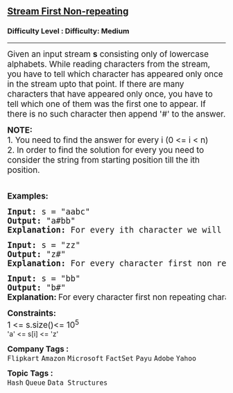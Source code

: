 <h2><a href="https://www.geeksforgeeks.org/problems/first-non-repeating-character-in-a-stream1216/1">Stream First Non-repeating</a></h2><h3>Difficulty Level : Difficulty: Medium</h3><hr><div class="problems_problem_content__Xm_eO"><p><span style="font-size: 14pt;">Given an input stream <strong>s</strong> consisting only of lowercase alphabets. While reading characters from the stream, you have to tell which character has appeared only once in the stream upto that point. If there are many characters that have appeared only once, you have to tell which one of them was the first one to appear. If there is no such character then append '#' to the answer.</span></p>
<p><span style="font-size: 14pt;"><strong>NOTE:<br></strong>1. You need to find the answer for every i (0 &lt;= i &lt; n)</span><br><span style="font-size: 14pt;">2. In order to find the solution for every you need to consider the string from starting position till the ith position.<strong><br></strong>&nbsp;</span></p>
<p><span style="font-size: 14pt;"><strong>Examples:</strong></span></p>
<pre><span style="font-size: 14pt;"><strong>Input: </strong>s = "aabc"
<strong>Output: </strong>"a#bb"
<strong>Explanation: </strong>For every ith character we will consider the string from index 0 till index i first non repeating character is as follow- "a" - first non-repeating character is 'a' "aa" - no non-repeating character so '#' "aab" - first non-repeating character is 'b' "aabc" - there are two non repeating characters 'b' and 'c',  first non-repeating character is 'b' because 'b' comes before 'c' in the stream.</span></pre>
<pre><span style="font-size: 14pt;"><strong>Input: </strong>s = "zz"
<strong>Output: </strong>"z#"
<strong>Explanation: </strong>For every character first non repeating character is as follow- "z" - first non-repeating character is 'z' "zz" - no non-repeating character so '#' </span></pre>
<pre><span style="font-size: 14pt;"><strong>Input: </strong>s = "bb"
<strong>Output: </strong>"b#"
</span><span style="font-size: 14pt;"><strong style="font-size: 14pt; font-family: -apple-system, BlinkMacSystemFont, 'Segoe UI', Roboto, Oxygen, Ubuntu, Cantarell, 'Open Sans', 'Helvetica Neue', sans-serif;">Explanation: </strong><span style="font-size: 14pt; font-family: -apple-system, BlinkMacSystemFont, 'Segoe UI', Roboto, Oxygen, Ubuntu, Cantarell, 'Open Sans', 'Helvetica Neue', sans-serif;">For every character first non repeating character is as follow- "b" - first non-repeating character is 'b' "bb" - no non-repeating character so '#' </span>&nbsp;</span></pre>
<p><span style="font-size: 14pt;"><strong>Constraints:</strong><br>1 &lt;= s.size()&lt;= 10<sup>5<br>'a' &lt;= s[i] &lt;= 'z'</sup></span></p></div><p><span style=font-size:18px><strong>Company Tags : </strong><br><code>Flipkart</code>&nbsp;<code>Amazon</code>&nbsp;<code>Microsoft</code>&nbsp;<code>FactSet</code>&nbsp;<code>Payu</code>&nbsp;<code>Adobe</code>&nbsp;<code>Yahoo</code>&nbsp;<br><p><span style=font-size:18px><strong>Topic Tags : </strong><br><code>Hash</code>&nbsp;<code>Queue</code>&nbsp;<code>Data Structures</code>&nbsp;